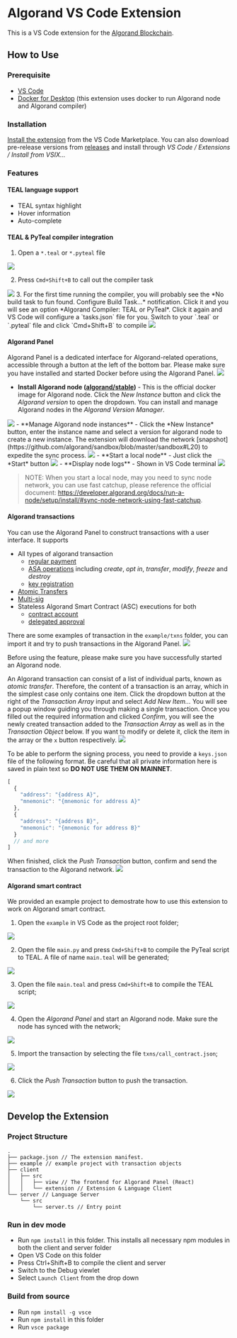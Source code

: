 # Algorand VS Code Extension

This is a VS Code extension for the [Algorand Blockchain](https://www.algorand.com/).

## How to Use

### Prerequisite

- [VS Code](https://code.visualstudio.com/)
- [Docker for Desktop](https://www.docker.com/products/docker-desktop) (this extension uses docker to run Algorand node and Algorand compiler)

### Installation

[Install the extension](https://marketplace.visualstudio.com/items?itemName=obsidians.vscode-algorand) from the VS Code Marketplace. You can also download pre-release versions from [releases](https://github.com/ObsidianLabs/vscode-algorand/releases) and install through *VS Code / Extensions / Install from VSIX...*

### Features

#### TEAL language support

- TEAL syntax highlight
- Hover information
- Auto-complete

#### TEAL & PyTeal compiler integration

1. Open a `*.teal` or `*.pyteal` file
<img src="./screenshots/teal-file.png">

2. Press `Cmd+Shift+B` to call out the compiler task
<img src="./screenshots/teal-compile.png">
3. For the first time running the compiler, you will probably see the *No build task to fun found. Configure Build Task...* notification. Click it and you will see an option *Algorand Compiler: TEAL or PyTeal*. Click it again and VS Code will configure a `tasks.json` file for you. Switch to your `.teal` or `.pyteal` file and click `Cmd+Shift+B` to compile
<img src="./screenshots/compile-task.png">


#### Algorand Panel

Algorand Panel is a dedicated interface for Algorand-related operations, accessible through a button at the left of the bottom bar. Please make sure you have installed and started Docker before using the Algorand Panel.
<img src="./screenshots/bottom-bar.png">
- **Install Algorand node ([algorand/stable](https://hub.docker.com/r/algorand/stable))** - This is the official docker image for Algorand node. Click the *New Instance* button and click the *Algorand version* to open the dropdown. You can install and manage Algorand nodes in the *Algorand Version Manager*.
<img src="./screenshots/version-manager.png">
- **Manage Algorand node instances** - Click the *New Instance* button, enter the instance name and select a version for algorand node to create a new instance. The extension will download the network [snapshot](https://github.com/algorand/sandbox/blob/master/sandbox#L20) to expedite the sync process.
<img src="./screenshots/new-instance.png">
- **Start a local node** - Just click the *Start* button
<img src="./screenshots/start-node.png">
- **Display node logs** - Shown in VS Code terminal
<img src="./screenshots/node-log.png">

> NOTE: When you start a local node, may you need to sync node network, you can use fast catchup, please reference the official document: https://developer.algorand.org/docs/run-a-node/setup/install/#sync-node-network-using-fast-catchup.

#### Algorand transactions

You can use the Algorand Panel to construct transactions with a user interface. It supports

- All types of algorand transaction
	- [regular payment](https://developer.algorand.org/docs/features/transactions/signatures/#multisignatures)
	- [ASA operations](https://developer.algorand.org/docs/features/asa/) including *create*, *opt in*, *transfer*, *modify*, *freeze* and *destroy*
	- [key registration](https://developer.algorand.org/docs/features/transactions/#key-registration-transaction)
- [Atomic Transfers](https://developer.algorand.org/docs/features/atomic_transfers/)
- [Multi-sig](https://developer.algorand.org/docs/features/transactions/signatures/#multisignatures)
- Stateless Algorand Smart Contract (ASC) executions for both
	- [contract account](https://developer.algorand.org/docs/features/asc1/stateless/modes/#contract-account)
	- [delegated approval](https://developer.algorand.org/docs/features/asc1/stateless/modes/#delegated-approval)

There are some examples of transaction in the `example/txns` folder, you can import it and try to push transactions in the Algorand Panel.
<img src="./screenshots/txns-example.png">

Before using the feature, please make sure you have successfully started an Algorand node.

An Algorand transaction can consist of a list of individual parts, known as *atomic transfer*. Therefore, the content of a transaction is an array, which in the simplest case only contains one item. Click the dropdown button at the right of the *Transaction Array* input and select *Add New Item...* You will see a popup window guiding you through making a single transaction. Once you filled out the required information and clicked *Confirm*, you will see the newly created transaction added to the *Transaction Array* as well as in the *Transaction Object* below. If you want to modify or delete it, click the item in the array or the `x` button respectively.
<img src="./screenshots/add-item.png">

To be able to perform the signing process, you need to provide a `keys.json` file of the following format. Be careful that all private information here is saved in plain text so **DO NOT USE THEM ON MAINNET**.

``` js
[
  {
    "address": "{address A}",
    "mnemonic": "{mnemonic for address A}"
  },
  {
    "address": "{address B}",
    "mnemonic": "{mnemonic for address B}"
  }
  // and more
]
```

When finished, click the *Push Transaction* button, confirm and send the transaction to the Algorand network.
<img src="./screenshots/sign-push.png">
#### Algorand smart contract
We provided an example project to demostrate how to use this extension to work on Algorand smart contract.

1. Open the `example` in VS Code as the project root folder;
<img src="./screenshots/example-folder.png">

2. Open the file `main.py` and press `Cmd+Shift+B` to compile the PyTeal script to TEAL. A file of name `main.teal` will be generated;
<img src="./screenshots/teal-gen.png">

3. Open the file `main.teal` and press `Cmd+Shift+B` to compile the TEAL script;
<img src="./screenshots/teal-compile.png">

4. Open the *Algorand Panel* and start an Algorand node. Make sure the node has synced with the network;
<img src="./screenshots/start-node.png">

5. Import the transaction by selecting the file `txns/call_contract.json`;
<img src="./screenshots/call_contract.png">

6. Click the *Push Transaction* button to push the transaction.
<img src="./screenshots/sign-push.png">

## Develop the Extension

### Project Structure

```
.
├── package.json // The extension manifest.
├── example // example project with transaction objects
├── client
│   ├── src
│   │   ├── view // The frontend for Algorand Panel (React)
│   │   └── extension // Extension & Language Client
└── server // Language Server
    └── src
        └── server.ts // Entry point
```

### Run in dev mode

- Run `npm install` in this folder. This installs all necessary npm modules in both the client and server folder
- Open VS Code on this folder
- Press Ctrl+Shift+B to compile the client and server
- Switch to the Debug viewlet
- Select `Launch Client` from the drop down

### Build from source

- Run `npm install -g vsce`
- Run `npm install` in this folder
- Run `vsce package`
